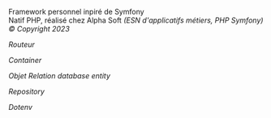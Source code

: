 Framework personnel inpiré de Symfony<br> Natif PHP,
réalisé chez Alpha Soft <em>(ESN d'applicatifs métiers, PHP Symfony)
&copy; Copyright 2023


Routeur

Container

Objet Relation database entity



Repository 

Dotenv